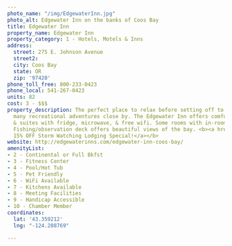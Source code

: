 ```yaml
---
photo_name: "/img/EdgewaterInn.jpg"
photo_alt: Edgewater Inn on the banks of Coos Bay
title: Edgewater Inn
property_name: Edgewater Inn
property_category: 1 - Hotels, Motels & Inns
address:
  street: 275 E. Johnson Avenue
  street2: 
  city: Coos Bay
  state: OR
  zip: '97420'
phone_toll_free: 800-233-0423
phone_local: 541-267-0423
units: 82
cost: 3 - $$$
property_description: The perfect place to relax before setting off to explore the
  many recreational adventures close by. The Edgewater Inn offers comfortable rooms
  & suites with fridge, microwave, & free wifi. Some rooms with in-room hot tubs.
  Fishing/observation deck offers beautiful views of the bay. <b><a href="/storm15">Enjoy
  15% OFF Storm Watching Lodging Special!</a></b>
website: http://edgewaterinns.com/edgewater-inn-coos-bay/
amenityList:
- 2 - Continental or Full Bkfst
- 3 - Fitness Center
- 4 - Pool/Hot Tub
- 5 - Pet Friendly
- 6 - WiFi Available
- 7 - Kitchens Available
- 8 - Meeting Facilities
- 9 - Handicap Accessible
- 10 - Chamber Member
coordinates:
  lat: '43.359212'
  lng: "-124.208769"

---
```

